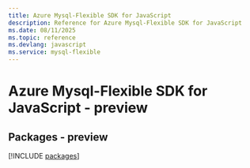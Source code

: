 ```yaml
---
title: Azure Mysql-Flexible SDK for JavaScript
description: Reference for Azure Mysql-Flexible SDK for JavaScript
ms.date: 08/11/2025
ms.topic: reference
ms.devlang: javascript
ms.service: mysql-flexible
---
```

# Azure Mysql-Flexible SDK for JavaScript - preview
## Packages - preview
[!INCLUDE [packages](mysql-flexible-index.md)]